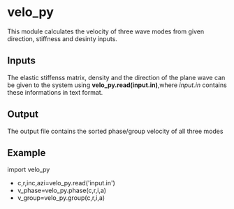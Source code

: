 # velo_py
This module calculates the velocity of three wave modes from given direction, stiffness and desinty inputs.
## Inputs
The elastic stiffenss matrix, density and the direction of the plane wave can be given to the system using **velo_py.read(input.in)**,where *input.in* contains these informations in text format.
## Output
The output file contains the sorted phase/group velocity of all three modes
## Example
import velo_py
- c,r,inc,azi=velo_py.read('input.in')
- v_phase=velo_py.phase(c,r,i,a)
- v_group=velo_py.group(c,r,i,a)


